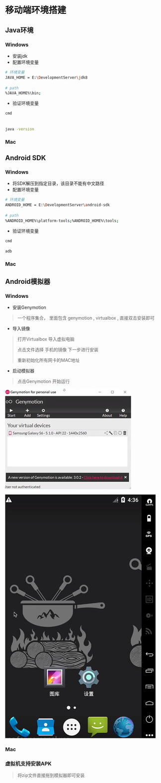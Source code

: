 # 移动端环境搭建

## Java环境

### Windows

* 安装jdk
* 配置环境变量

```bash
# 环境变量
JAVA_HOME = E:\DevelopmentServer\jdk8

# path
%JAVA_HOME%\bin;
```

* 验证环境变量

```bash
cmd


java -version
```


### Mac



## Android SDK

### Windows

* 将SDK解压到指定目录，该目录不能有中文路径
* 配置环境变量

```bash
# 环境变量
ANDROID_HOME = E:\DevelopmentServer\android-sdk

# path
%ANDROID_HOME%\platform-tools;%ANDROID_HOME%\tools;
```

* 验证环境变量

```bash
cmd

adb
```

### Mac

## Android模拟器

### Windows

* 安装Genymotion

> 一个程序集合， 里面包含 genymotion , virtualbox , 直接双击安装即可

* 导入镜像

> 打开Virtualbox 导入虚拟电脑
>
> 点击文件选择 手机的镜像 下一步进行安装
>
> 重新初始化所有网卡的MAC地址

* 启动模拟器

> 点击Genymotion 开始运行

![image.png](./assets/image.png)

![image.png](./assets/1652609211837-image.png)

### Mac

### 虚拟机支持安装APK

> 将zip文件直接拖到模拟器即可安装
